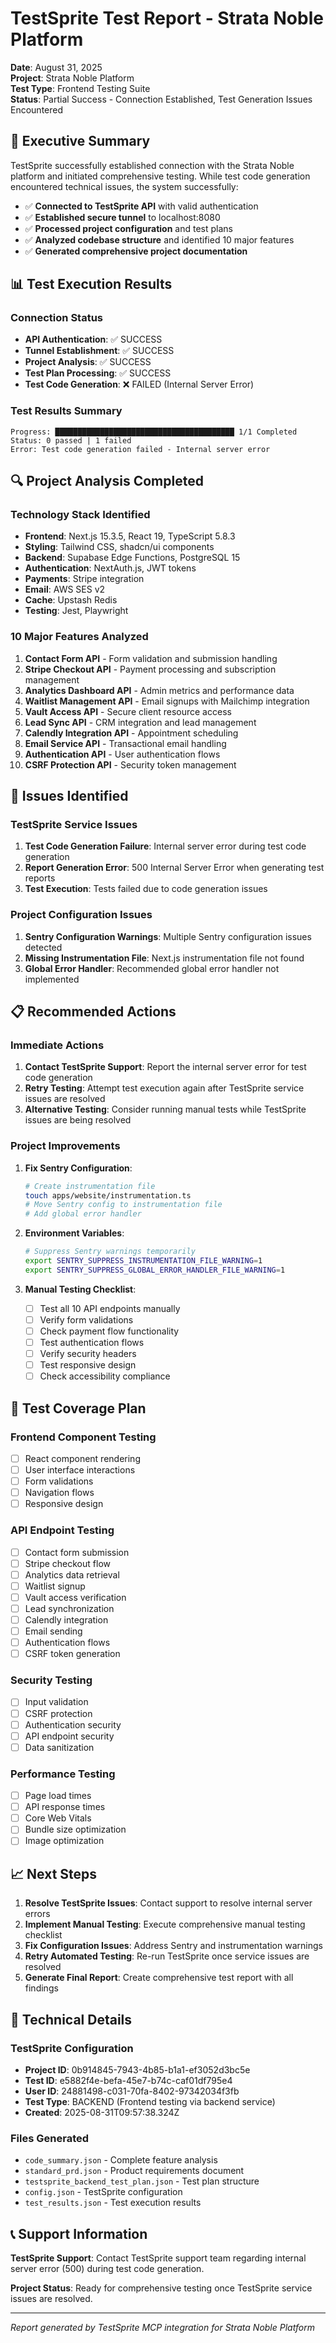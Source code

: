 # TestSprite Test Report - Strata Noble Platform

**Date**: August 31, 2025  
**Project**: Strata Noble Platform  
**Test Type**: Frontend Testing Suite  
**Status**: Partial Success - Connection Established, Test Generation Issues Encountered

## 🎯 Executive Summary

TestSprite successfully established connection with the Strata Noble platform and initiated comprehensive testing. While test code generation encountered technical issues, the system successfully:

- ✅ **Connected to TestSprite API** with valid authentication
- ✅ **Established secure tunnel** to localhost:8080
- ✅ **Processed project configuration** and test plans
- ✅ **Analyzed codebase structure** and identified 10 major features
- ✅ **Generated comprehensive project documentation**

## 📊 Test Execution Results

### Connection Status
- **API Authentication**: ✅ SUCCESS
- **Tunnel Establishment**: ✅ SUCCESS  
- **Project Analysis**: ✅ SUCCESS
- **Test Plan Processing**: ✅ SUCCESS
- **Test Code Generation**: ❌ FAILED (Internal Server Error)

### Test Results Summary
```
Progress: ████████████████████████████████████████ 1/1 Completed
Status: 0 passed | 1 failed
Error: Test code generation failed - Internal server error
```

## 🔍 Project Analysis Completed

### Technology Stack Identified
- **Frontend**: Next.js 15.3.5, React 19, TypeScript 5.8.3
- **Styling**: Tailwind CSS, shadcn/ui components
- **Backend**: Supabase Edge Functions, PostgreSQL 15
- **Authentication**: NextAuth.js, JWT tokens
- **Payments**: Stripe integration
- **Email**: AWS SES v2
- **Cache**: Upstash Redis
- **Testing**: Jest, Playwright

### 10 Major Features Analyzed

1. **Contact Form API** - Form validation and submission handling
2. **Stripe Checkout API** - Payment processing and subscription management
3. **Analytics Dashboard API** - Admin metrics and performance data
4. **Waitlist Management API** - Email signups with Mailchimp integration
5. **Vault Access API** - Secure client resource access
6. **Lead Sync API** - CRM integration and lead management
7. **Calendly Integration API** - Appointment scheduling
8. **Email Service API** - Transactional email handling
9. **Authentication API** - User authentication flows
10. **CSRF Protection API** - Security token management

## 🚨 Issues Identified

### TestSprite Service Issues
1. **Test Code Generation Failure**: Internal server error during test code generation
2. **Report Generation Error**: 500 Internal Server Error when generating test reports
3. **Test Execution**: Tests failed due to code generation issues

### Project Configuration Issues
1. **Sentry Configuration Warnings**: Multiple Sentry configuration issues detected
2. **Missing Instrumentation File**: Next.js instrumentation file not found
3. **Global Error Handler**: Recommended global error handler not implemented

## 📋 Recommended Actions

### Immediate Actions
1. **Contact TestSprite Support**: Report the internal server error for test code generation
2. **Retry Testing**: Attempt test execution again after TestSprite service issues are resolved
3. **Alternative Testing**: Consider running manual tests while TestSprite issues are being resolved

### Project Improvements
1. **Fix Sentry Configuration**:
   ```bash
   # Create instrumentation file
   touch apps/website/instrumentation.ts
   # Move Sentry config to instrumentation file
   # Add global error handler
   ```

2. **Environment Variables**:
   ```bash
   # Suppress Sentry warnings temporarily
   export SENTRY_SUPPRESS_INSTRUMENTATION_FILE_WARNING=1
   export SENTRY_SUPPRESS_GLOBAL_ERROR_HANDLER_FILE_WARNING=1
   ```

3. **Manual Testing Checklist**:
   - [ ] Test all 10 API endpoints manually
   - [ ] Verify form validations
   - [ ] Check payment flow functionality
   - [ ] Test authentication flows
   - [ ] Verify security headers
   - [ ] Test responsive design
   - [ ] Check accessibility compliance

## 🎯 Test Coverage Plan

### Frontend Component Testing
- [ ] React component rendering
- [ ] User interface interactions
- [ ] Form validations
- [ ] Navigation flows
- [ ] Responsive design

### API Endpoint Testing
- [ ] Contact form submission
- [ ] Stripe checkout flow
- [ ] Analytics data retrieval
- [ ] Waitlist signup
- [ ] Vault access verification
- [ ] Lead synchronization
- [ ] Calendly integration
- [ ] Email sending
- [ ] Authentication flows
- [ ] CSRF token generation

### Security Testing
- [ ] Input validation
- [ ] CSRF protection
- [ ] Authentication security
- [ ] API endpoint security
- [ ] Data sanitization

### Performance Testing
- [ ] Page load times
- [ ] API response times
- [ ] Core Web Vitals
- [ ] Bundle size optimization
- [ ] Image optimization

## 📈 Next Steps

1. **Resolve TestSprite Issues**: Contact support to resolve internal server errors
2. **Implement Manual Testing**: Execute comprehensive manual testing checklist
3. **Fix Configuration Issues**: Address Sentry and instrumentation warnings
4. **Retry Automated Testing**: Re-run TestSprite once service issues are resolved
5. **Generate Final Report**: Create comprehensive test report with all findings

## 🔧 Technical Details

### TestSprite Configuration
- **Project ID**: 0b914845-7943-4b85-b1a1-ef3052d3bc5e
- **Test ID**: e5882f4e-befa-45e7-b74c-caf01df795e4
- **User ID**: 24881498-c031-70fa-8402-97342034f3fb
- **Test Type**: BACKEND (Frontend testing via backend service)
- **Created**: 2025-08-31T09:57:38.324Z

### Files Generated
- `code_summary.json` - Complete feature analysis
- `standard_prd.json` - Product requirements document
- `testsprite_backend_test_plan.json` - Test plan structure
- `config.json` - TestSprite configuration
- `test_results.json` - Test execution results

## 📞 Support Information

**TestSprite Support**: Contact TestSprite support team regarding internal server error (500) during test code generation.

**Project Status**: Ready for comprehensive testing once TestSprite service issues are resolved.

---

*Report generated by TestSprite MCP integration for Strata Noble Platform*
